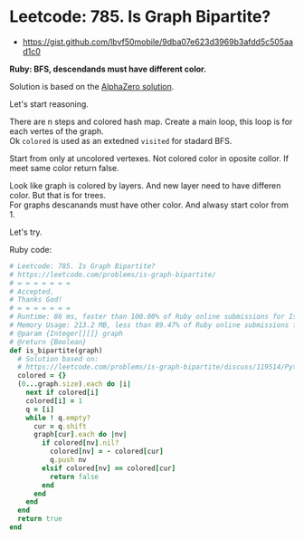 # Leetcode: 785. Is Graph Bipartite?

- https://gist.github.com/lbvf50mobile/9dba07e623d3969b3afdd5c505aad1c0

**Ruby: BFS, descendands must have different color.**

Solution is based on the [AlphaZero solution](https://leetcode.com/problems/is-graph-bipartite/discuss/119514/Python-3-BFS-DFS-solutions).

Let's start reasoning.

There are n steps and colored hash map. Create a main loop, this loop is for each vertes of the graph.  
Ok `colored` is used as an extedned `visited` for stadard BFS. 

Start from only at uncolored vertexes. Not colored color in oposite collor. If meet same color return false. 


Look like graph is colored by layers. And new layer need to have differen color. But that is for trees.  
For graphs descanands must have other color. And alwasy start color from 1.

Let's try.

Ruby code:
```Ruby
# Leetcode: 785. Is Graph Bipartite?
# https://leetcode.com/problems/is-graph-bipartite/
# = = = = = = =
# Accepted.
# Thanks God!
# = = = = = = =
# Runtime: 86 ms, faster than 100.00% of Ruby online submissions for Is Graph Bipartite?.
# Memory Usage: 213.2 MB, less than 89.47% of Ruby online submissions for Is Graph Bipartite?.
# @param {Integer[][]} graph
# @return {Boolean}
def is_bipartite(graph)
  # Solution based on:
  # https://leetcode.com/problems/is-graph-bipartite/discuss/119514/Python-3-BFS-DFS-solutions
  colored = {}
  (0...graph.size).each do |i|
    next if colored[i]
    colored[i] = 1
    q = [i]
    while ! q.empty?
      cur = q.shift
      graph[cur].each do |nv|
        if colored[nv].nil?
          colored[nv] = - colored[cur]
          q.push nv
        elsif colored[nv] == colored[cur]
          return false
        end
      end
    end
  end
  return true
end
```
